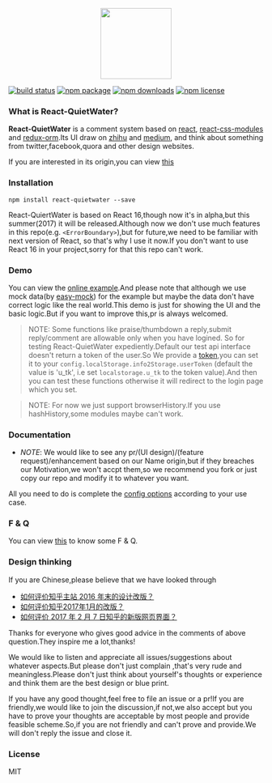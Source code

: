 <p align="center">
    <img width="140" height="140" src="https://preview.ibb.co/hMtfCa/quiet_water_logo.png">
</p>

[![build status](https://img.shields.io/travis/NE-SmallTown/React-QuietWater.svg)](https://travis-ci.org/NE-SmallTown/React-QuietWater)
[![npm package](https://img.shields.io/npm/v/react-quietwater.svg?style=flat-square)](https://www.npmjs.com/package/react-quietwater)
[![npm downloads](https://img.shields.io/npm/dm/react-quietwater.svg?style=flat-square)](https://www.npmjs.org/package/React-QuietWater)
[![npm license](https://img.shields.io/npm/l/react-quietwater.svg?style=flat-square)](https://www.npmjs.com/package/react-quietwater)

### What is React-QuietWater?

**React-QuietWater** is a comment system based on [react](https://github.com/facebook/react), [react-css-modules](https://github.com/gajus/babel-plugin-react-css-modules) and [redux-orm](https://github.com/tommikaikkonen/redux-orm).Its UI draw on [zhihu](https://www.zhihu.com) and [medium](https://medium.com/),
and think about something from twitter,facebook,quora and other design websites.

If you are interested in its origin,you can view [this](https://github.com/NE-SmallTown/React-QuietWater/blob/master/Origin.md)

### Installation

`npm install react-quietwater --save`

React-QuiertWater is based on React 16,though now it's in alpha,but this summer(2017) it will be released.Although now we
don't use much features in this repo(e.g. `<ErrorBoundary>`),but for future,we need to be familiar with next version of React,
so that's why I use it now.If you don't want to use React 16 in your project,sorry for that this repo can't work.

### Demo

You can view the [online example](https://ne-smalltown.github.io/React-QuietWater/examples).And please note that 
although we use mock data(by [easy-mock](https://www.easy-mock.com/)) for the example but maybe the data don't have correct logic like the real world.This demo is just
for showing the UI and the basic logic.But if you want to improve this,pr is always welcomed.

> NOTE: Some functions like praise/thumbdown a reply,submit reply/comment are allowable only when you have logined.
So for testing React-QuietWater expediently.Default our test api interface doesn't return a token of the user.So 
We provide a [token](https://github.com/NE-SmallTown/React-QuietWater/tree/master/src/examples/token),you can set it to your `config.localStorage.info2Storage.userToken` (default the value is 'u_tk',
i.e set `localstorage.u_tk` to the token value).And then you can test these functions otherwise it will redirect to the 
login page which you set.

> NOTE: For now we just support browserHistory.If you use hashHistory,some modules maybe can't work.

### Documentation

- *NOTE*: We would like to see any pr/(UI design)/(feature request)/enhancement based on our Name origin,but if they breaches our
Motivation,we won't accpt them,so we recommend you fork or just copy our repo and modify it to whatever you want.

All you need to do is complete the [config options](https://github.com/NE-SmallTown/React-QuietWater/tree/master/src/examples/README.md) according to your use case.

### F & Q

You can view [this](https://github.com/NE-SmallTown/React-QuietWater/tree/master/F&Q.md) to know some F & Q.

### Design thinking

If you are Chinese,please believe that we have looked through 
- [如何评价知乎主站 2016 年末的设计改版？](https://www.zhihu.com/question/54303734)
- [如何评价知乎2017年1月的改版？](https://www.zhihu.com/question/54527018)
- [如何评价 2017 年 2 月 7 日知乎的新版网页界面？](https://www.zhihu.com/question/55523985)

Thanks for everyone who gives good advice in the comments of above question.They inspire me a lot,thanks!

We would like to listen and appreciate all issues/suggestions about whatever aspects.But please don't just complain
,that's very rude and meaningless.Please don't just think about yourself's thoughts or experience and think them are
the best design or blue print.

If you have any good thought,feel free to file an issue or a pr!If you are friendly,we
would like to join the discussion,if not,we also accept but you have to prove your thoughts are acceptable by most people
and provide feasible scheme.So,if you are not friendly and can't prove and provide.We will don't reply the issue and close
it.

### License

MIT
